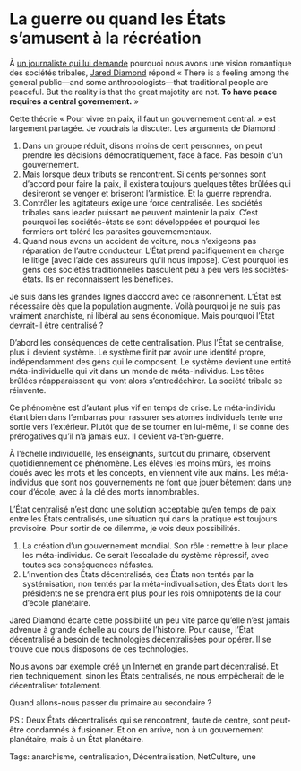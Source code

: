 # La guerre ou quand les États s’amusent à la récréation

À [un journaliste qui lui demande](http://www.newscientist.com/article/mg21728990.400-what-westerners-can-learn-from-tribal-societies.html) pourquoi nous avons une vision romantique des sociétés tribales, [Jared Diamond](http://fr.wikipedia.org/wiki/Jared_Diamond) répond « There is a feeling among the general public—and some anthropologists—that traditional people are peaceful. But the reality is that the great majotity are not. **To have peace requires a central governement.** »<span id="more-33366"></span>

Cette théorie « Pour vivre en paix, il faut un gouvernement central. » est largement partagée. Je voudrais la discuter. Les arguments de Diamond :

1. Dans un groupe réduit, disons moins de cent personnes, on peut prendre les décisions démocratiquement, face à face. Pas besoin d’un gouvernement.
2. Mais lorsque deux tributs se rencontrent. Si cents personnes sont d’accord pour faire la paix, il existera toujours quelques têtes brûlées qui désireront se venger et briseront l’armistice. Et la guerre reprendra.
3. Contrôler les agitateurs exige une force centralisée. Les sociétés tribales sans leader puissant ne peuvent maintenir la paix. C’est pourquoi les sociétés-états se sont développées et pourquoi les fermiers ont toléré les parasites gouvernementaux.
4. Quand nous avons un accident de voiture, nous n’exigeons pas réparation de l’autre conducteur. L’État prend pacifiquement en charge le litige \[avec l’aide des assureurs qu'il nous impose\]. C’est pourquoi les gens des sociétés traditionnelles basculent peu à peu vers les sociétés-états. Ils en reconnaissent les bénéfices.

Je suis dans les grandes lignes d’accord avec ce raisonnement. L’État est nécessaire dès que la population augmente. Voilà pourquoi je ne suis pas vraiment anarchiste, ni libéral au sens économique. Mais pourquoi l’État devrait-il être centralisé ?

D’abord les conséquences de cette centralisation. Plus l’État se centralise, plus il devient système. Le système finit par avoir une identité propre, indépendamment des gens qui le composent. Le système devient une entité méta-individuelle qui vit dans un monde de méta-individus. Les têtes brûlées réapparaissent qui vont alors s’entredéchirer. La société tribale se réinvente.

Ce phénomène est d’autant plus vif en temps de crise. Le méta-individu étant bien dans l’embarras pour rassurer ses atomes individuels tente une sortie vers l’extérieur. Plutôt que de se tourner en lui-même, il se donne des prérogatives qu’il n’a jamais eux. Il devient va-t’en-guerre.

À l’échelle individuelle, les enseignants, surtout du primaire, observent quotidiennement ce phénomène. Les élèves les moins mûrs, les moins doués avec les mots et les concepts, en viennent vite aux mains. Les méta-individus que sont nos gouvernements ne font que jouer bêtement dans une cour d’école, avec à la clé des morts innombrables.

L’État centralisé n’est donc une solution acceptable qu’en temps de paix entre les États centralisés, une situation qui dans la pratique est toujours provisoire. Pour sortir de ce dilemme, je vois deux possibilités.

1. La création d’un gouvernement mondial. Son rôle : remettre à leur place les méta-individus. Ce serait l’escalade du système répressif, avec toutes ses conséquences néfastes.
2. L’invention des États décentralisés, des États non tentés par la systémisation, non tentés par la méta-indivualisation, des États dont les présidents ne se prendraient plus pour les rois omnipotents de la cour d’école planétaire.

Jared Diamond écarte cette possibilité un peu vite parce qu’elle n’est jamais advenue à grande échelle au cours de l’histoire. Pour cause, l’État décentralisé a besoin de technologies décentralisées pour opérer. Il se trouve que nous disposons de ces technologies.

Nous avons par exemple créé un Internet en grande part décentralisé. Et rien techniquement, sinon les États centralisés, ne nous empêcherait de le décentraliser totalement.

Quand allons-nous passer du primaire au secondaire ?

PS : Deux États décentralisés qui se rencontrent, faute de centre, sont peut-être condamnés à fusionner. Et on en arrive, non à un gouvernement planétaire, mais à un État planétaire.

Tags: anarchisme, centralisation, Décentralisation, NetCulture, une